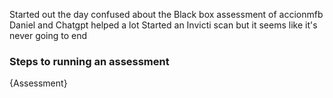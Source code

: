 Started out the day confused about the Black box assessment of accionmfb
Daniel and Chatgpt helped a lot
Started an Invicti scan but it seems like it's never going to end

### Steps to running an assessment
{Assessment}